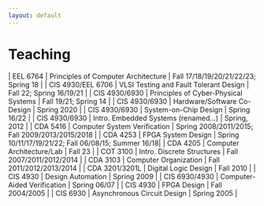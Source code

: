 ```yaml
---
layout: default
---
```

# Teaching

| EEL 6764            | Principles of Computer Architecture              | Fall 17/18/19/20/21/22/23; Spring 18                |
| CIS 4930/EEL 6706   | VLSI Testing and Fault Tolerant Design           | Fall 22; Spring 16/19/21                            |
| CIS 4930/6930       | Principles of Cyber-Physical Systems             | Fall 19/21; Spring 14                               |
| CIS 4930/6930       | Hardware/Software Co-Design                      | Spring 2020                                         |
| CIS 4930/6930       | System-on-Chip Design                            | Spring 16/22                                        |
| CIS 4930/6930       | Intro. Embedded Systems (renamed...)            | Spring, 2012                                        |
| CDA 5416            | Computer System Verification                     | Spring 2008/2011/2015; Fall 2009/2013/2015/2018     |
| CDA 4253            | FPGA System Design                               | Spring 10/11/17/19/21/22; Fall 06/08/15; Summer 16/18|
| CDA 4205            | Computer Architecture/Lab                        | Fall 23                                             |
| COT 3100            | Intro. Discrete Structures                       | Fall 2007/2011/2012/2014                            |
| CDA 3103            | Computer Organization                            | Fall 2011/2012/2013/2014                            |
| CDA 3201/3201L      | Digital Logic Design                             | Fall 2010                                           |
| CIS 4930            | Design Automation                                | Spring 2009                                         |
| CIS 6930/4930       | Computer-Aided Verification                      | Spring 06/07                                        |
| CIS 4930            | FPGA Design                                      | Fall 2004/2005                                      |
| CIS 6930            | Asynchronous Circuit Design                      | Spring 2005                                         |